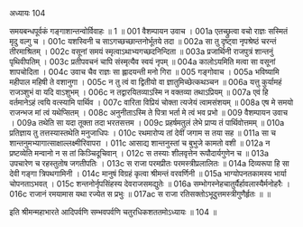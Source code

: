 अध्यायः 104

समयबन्धपूर्वकं गङ्गाशान्तन्वोर्विवाहः ॥ 1 ॥
001	वैशम्पायन उवाच ।
001a	एतच्छ्रुत्वा वचो राज्ञः सस्मितं मृदु वल्गु च ।
001c	यशस्विनी च साऽगच्छच्छान्तनोर्भूतये तदा ॥
002a	सा तु दृष्ट्वा नृपश्रेष्ठं चरन्तं तीरमाश्रितम् ।
002c	वसूनां समयं स्मृत्वाऽथाभ्यगच्छदनिन्दिता ॥
003a	प्रजार्थिनी राजपुत्रं शान्तनुं पृथिवीपतिम् ।
003c	प्रतीपवचनं चापि संस्मृत्यैव स्वयं नृपम् ॥
004a	कालोऽयमिति मत्वा सा वसूनां शापचोदिता ।
004c	उवाच चैव राज्ञः सा ह्लादयन्ती मनो गिरा ॥
005	गङ्गोवाच ।
005a	भविष्यामि महीपाल महिषी ते वशानुगा ।
005c	न तु त्वं वा द्वितीयो वा ज्ञातुमिच्छेत्कथञ्चन ॥
006a	यत्तु कुर्यामहं राजञ्शुभं वा यदि वाऽशुभम् ।
006c	न तद्वारयितव्याऽस्मि न वक्तव्या तथाऽप्रियम् ॥
007a	एवं हि वर्तमानेऽहं त्वयि वत्स्यामि पार्थिव ।
007c	वारिता विप्रियं चोक्ता त्यजेयं त्वामसंशयम् ॥
008a	एष मे समयो राजन्भज मां त्वं यथेप्सितम् ।
008c	अनुनीताऽस्मि ते पित्रा भर्ता मे त्वं भव प्रभो ॥
009	वैशम्पायन उवाच ।
009a	तथेति सा यदा तूक्ता तदा भरतसत्तम ।
009c	प्रहर्षमतुलं लेभे प्राप्य तं पार्थिवोत्तमम् ॥
010a	प्रतिज्ञाय तु तत्तस्यास्तथेति मनुजाधिपः ।
010c	रथमारोप्य तां देवीं जगाम स तया सह ॥
011a	सा च शान्तनुमभ्यागात्साक्षाल्लक्ष्मीरिवापरा ।
011c	आसाद्य शान्तनुस्तां च बुभुजे कामतो वशी ॥
012a	न प्रष्टव्येति मन्वानो न स तां किञ्चिदूचिवान् ।
012c	स तस्याः शीलवृत्तेन रूपौदार्यगुणेन च ॥
013a	उपचारेण च रहस्तुतोष जगतीपतिः ।
013c	स राजा परमप्रीतः परमस्त्रीप्रलालितः ॥
014a	दिव्यरूपा हि सा देवी गङ्गा त्रिपथगामिनी ।
014c	मानुषं विग्रहं कृत्वा श्रीमन्तं वरवर्णिनी ॥
015a	भाग्योपनतकामस्य भार्या चोपनताऽभवत् ।
015c	शन्तनोर्नृपसिंहस्य देवराजसमद्युतेः ॥
016a	सम्भोगस्नेहचातुर्यैर्हावलास्यैर्मनोहरैः ।
016c	राजानं रमयामास यथा रज्येत स प्रभुः ॥
017ac	स राजा रतिसक्तोऽभूदुत्तमस्त्रीगुणैर्हृतः ॥ ॥

इति श्रीमन्महाभारते आदिपर्वणि सम्भवपर्वणि चतुरधिकशततमोऽध्यायः ॥ 104 ॥
